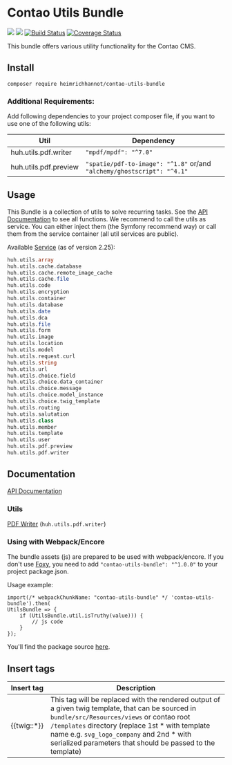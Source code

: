 # Contao Utils Bundle

[![](https://img.shields.io/packagist/v/heimrichhannot/contao-utils-bundle.svg)](https://packagist.org/packages/heimrichhannot/contao-utils-bundle)
[![](https://img.shields.io/packagist/dt/heimrichhannot/contao-utils-bundle.svg)](https://packagist.org/packages/heimrichhannot/contao-utils-bundle)
[![Build Status](https://travis-ci.org/heimrichhannot/contao-utils-bundle.svg?branch=master)](https://travis-ci.org/heimrichhannot/contao-utils-bundle)
[![Coverage Status](https://coveralls.io/repos/github/heimrichhannot/contao-utils-bundle/badge.svg?branch=master)](https://coveralls.io/github/heimrichhannot/contao-utils-bundle?branch=master)

This bundle offers various utility functionality for the Contao CMS.


## Install 

```
composer require heimrichhannot/contao-utils-bundle
```

### Additional Requirements: 

Add following dependencies to your project composer file, if you want to use one of the following utils:

Util                  | Dependency
----------------------|-----------
huh.utils.pdf.writer  | `"mpdf/mpdf": "^7.0"`
huh.utils.pdf.preview | `"spatie/pdf-to-image": "^1.8"` or/and `"alchemy/ghostscript": "^4.1"`


## Usage

This Bundle is a collection of utils to solve recurring tasks. See the [API Documentation](https://heimrichhannot.github.io/contao-utils-bundle/) to see all functions. 
We recommend to call the utils as service. You can either inject them (the Symfony recommend way) or call them from the service container (all util services are public).

Available [Service](src/Resources/config/services.yml) (as of version 2.25):

```php
huh.utils.array
huh.utils.cache.database
huh.utils.cache.remote_image_cache
huh.utils.cache.file
huh.utils.code
huh.utils.encryption
huh.utils.container
huh.utils.database
huh.utils.date
huh.utils.dca
huh.utils.file
huh.utils.form
huh.utils.image
huh.utils.location
huh.utils.model
huh.utils.request.curl
huh.utils.string
huh.utils.url
huh.utils.choice.field
huh.utils.choice.data_container
huh.utils.choice.message
huh.utils.choice.model_instance
huh.utils.choice.twig_template
huh.utils.routing
huh.utils.salutation
huh.utils.class
huh.utils.member
huh.utils.template
huh.utils.user
huh.utils.pdf.preview
huh.utils.pdf.writer
```

## Documentation

[API Documentation](https://heimrichhannot.github.io/contao-utils-bundle/)

### Utils 

[PDF Writer](docs/utils/pdf/pdf_writer.md) (`huh.utils.pdf.writer`)

### Using with Webpack/Encore

The bundle assets (js) are prepared to be used with webpack/encore. If you don't use [Foxy](https://github.com/fxpio/foxy), you need to add `"contao-utils-bundle": "^1.0.0"` to your project package.json. 

Usage example:

```
import(/* webpackChunkName: "contao-utils-bundle" */ 'contao-utils-bundle').then(
UtilsBundle => {
    if (UtilsBundle.util.isTruthy(value))) {
        // js code
    }
});
```

You'll find the package source [here](https://github.com/heimrichhannot-contao-components/contao-utils-bundle).

## Insert tags

| Insert tag  | Description  |
|---|---|
| {{twig::*}}  | This tag will be replaced with the rendered output of a given twig template, that can be sourced in `bundle/src/Resources/views` or contao root `/templates` directory (replace 1st * with template name e.g. `svg_logo_company` and 2nd * with serialized parameters that should be passed to the template) |